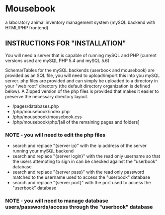 # Mousebook
a laboratory animal inventory management system (mySQL backend with HTML/PHP frontend)

## INSTRUCTIONS FOR "INSTALLATION"
You will need a server that is capable of running mySQL and PHP (current versions used are mySQL PHP 5.4 and mySQL 5.6)

Schema/Tables for the mySQL backends (userbook and mousebook) are provided as an SQL file, you will need to upload/import this into you mySQL server.
php files are provided and can simply be uploaded to a directory in your "web root" directory (the default directory organization is defined below). A Zipped version of the php files is provided that makes it easier to preserve the necessary directory layout.

* /pages/databases.php
* /php/mousebook/index.php
* /php/mousebook/mousebook.css
* /php/mousebook/php/[all of the remaining pages and folders]

### NOTE - you will need to edit the php files
* search and replace "{server ip}" with the ip address of the server running your mySQL backend
* search and replace "{server login}" with the read only username so that the users attempting to sign in can be checked against the "userbook" database
* search and replace "{server pass}" with the read only password matched to the username used to access the "userbook" database
* search and replace "{server port}" with the port used to access the "userbook" database

### NOTE - you will need to manage database users/passwords/access through the "userbook" database
